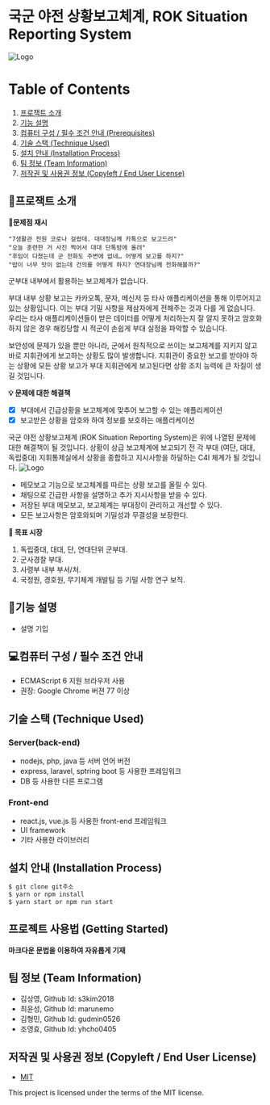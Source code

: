 # 국군 야전 상황보고체계, ROK Situation Reporting System
![Logo](https://i.ibb.co/VQqT63J/450-300px-300-100px-900-300px.png)

# Table of Contents
1. [프로잭트 소개](#💡프로잭트-소개	)
2. [기능 설명](#📖기능-설명)
3. [컴퓨터 구성 / 필수 조건 안내 (Prerequisites)](#requirements)
4. [기술 스택 (Technique Used) ](#techniques)
5. [설치 안내 (Installation Process) ](#installation)
6. [팀 정보 (Team Information) ](#team)
7. [저작권 및 사용권 정보 (Copyleft / End User License) ](#copyright)


## 📢프로잭트 소개

**🚩문제점 재시**

    "7생활관 전원 코로나 걸렸데. 대대장님께 카톡으로 보고드려"
    "오늘 훈련한 거 사진 찍어서 대대 단톡방에 올려"
    "후임이 다쳤는데 군 전화도 주변에 없네… 어떻게 보고를 하지?"
    "밥이 너무 맛이 없는데 건의를 어떻게 하지? 연대장님께 전화해볼까?" 

군부대 내부에서 활용하는 보고체계가 없습니다.

부대 내부 상황 보고는 카카오톡, 문자, 메신저 등 타사 애플리케이션을 통해 이루어지고 있는 상황입니다. 이는 부대 기밀 사항을 제삼자에게 전해주는 것과 다를 게 없습니다. 우리는 타사 애플리케이션들이 받은 데이터를 어떻게 처리하는지 잘 알지 못하고 암호화하지 않은 경우 해킹당할 시 적군이 손쉽게 부대 실정을 파악할 수 있습니다. 

보안성에 문제가 있을 뿐만 아니라, 군에서 원칙적으로 쓰이는 보고체계를 지키지 않고 바로 지휘관에게 보고하는 상황도 많이 발생합니다. 지휘관이 중요한 보고를 받아야 하는 상황에 모든 상황 보고가 부대 지휘관에게 보고된다면 상황 조치 능력에 큰 차질이 생길 것입니다. 

**💡 문제에 대한 해결책**

 - [x] 부대에서 긴급상황을 보고체계에 맞추어 보고할 수 있는 애플리케이션
 - [x] 보고받은 상황을 암호와 하여 정보를 보호하는 애플리케이션

국군 야전 상황보고체계 (ROK Situation Reporting System)은 위에 나열된 문제에 대한 해결책이 될 것입니다.
상황이 상급 보고체계에 보고되기 전 각 부대 (여단, 대대, 독립중대) 지휘통제실에서 상황을 종합하고 지시사항을 하달하는 C4I 체계가 될 것입니다.
![Logo](https://i.im.ge/2022/10/09/1GLBkT.Blank-board.png)
 - 메모보고 기능으로 보고체계를 따르는 상황 보고를 올릴 수 있다. 
 - 채팅으로 긴급한 사항을 설명하고 추가 지시사항을 받을 수 있다.
 - 저장된 부대 메모보고, 보고체계는 부대장이 관리하고 개선할 수 있다. 
 - 모든 보고사항은 암호와되며 기밀성과 무결성을 보장한다. 

 **💸 목표 시장**
1. 독립중대, 대대, 단, 연대단위 군부대.
2. 군사경찰 부대.
3. 사령부 내부 부서/처.
4. 국정원, 경호원, 무기체계 개발팀 등 기밀 사항 연구 보직.


## 📖기능 설명
 - 설명 기입

<a id = "requirements"></a>
## 💻컴퓨터 구성 / 필수 조건 안내
* ECMAScript 6 지원 브라우저 사용
* 권장: Google Chrome 버젼 77 이상

<a id = "techniques"></a>
## 기술 스택 (Technique Used) 

### Server(back-end)
 -  nodejs, php, java 등 서버 언어 버전 
 - express, laravel, sptring boot 등 사용한 프레임워크 
 - DB 등 사용한 다른 프로그램 
 
### Front-end
 -  react.js, vue.js 등 사용한 front-end 프레임워크 
 -  UI framework
 - 기타 사용한 라이브러리

<a id = "installation"></a>
## 설치 안내 (Installation Process)
```bash
$ git clone git주소
$ yarn or npm install
$ yarn start or npm run start
```

## 프로젝트 사용법 (Getting Started)
**마크다운 문법을 이용하여 자유롭게 기재**

 <a id = "team"></a>
## 팀 정보 (Team Information)
- 김상영, Github Id: s3kim2018
- 최윤성, Github Id: marunemo
- 김형민, Github Id: gudmin0526
- 조영효, Github Id: yhcho0405

<a id = "copyright"></a>
## 저작권 및 사용권 정보 (Copyleft / End User License)
 * [MIT](https://github.com/osam2020-WEB/Sample-ProjectName-TeamName/blob/master/license.md)

This project is licensed under the terms of the MIT license.
